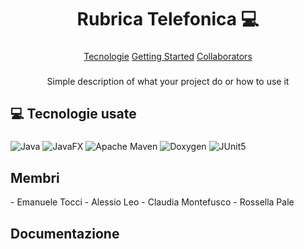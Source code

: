 <h1 align="center" style="font-weight: bold;">Rubrica Telefonica 💻</h1>

###

<p align="center">
  <a href="#tech">Tecnologie</a>
  <a href="#started">Getting Started</a>
  <a href="#colab">Collaborators</a>
</p>

###

<p align="center">Simple description of what your project do or how to use it</p>

###

<h2 id="tech">💻 Tecnologie usate</h2>

###

![Java](https://img.shields.io/badge/java-%23ED8B00.svg?style=for-the-badge&logo=openjdk&logoColor=white)
![JavaFX](https://img.shields.io/badge/javafx-%23FF0000.svg?style=for-the-badge&logo=javafx&logoColor=white)
![Apache Maven](https://img.shields.io/badge/Apache%20Maven-C71A36?style=for-the-badge&logo=Apache%20Maven&logoColor=white)
![Doxygen](https://img.shields.io/badge/doxygen-2C4AA8?style=for-the-badge&logo=doxygen&logoColor=white)
![JUnit5](https://img.shields.io/badge/JUnit5-f5f5f5?style=for-the-badge&logo=junit5&logoColor=dc524a)

###

<h2 id="collab"> Membri </h2>
- Emanuele Tocci
- Alessio Leo
- Claudia Montefusco
- Rossella Pale
<h2 id="docs"> Documentazione </h2>

###

